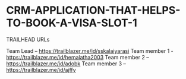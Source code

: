 # CRM-APPLICATION-THAT-HELPS-TO-BOOK-A-VISA-SLOT-1

TRAILHEAD URLs

Team Lead – https://trailblazer.me/id/sskalaiyarasi
Team member 1 - https://trailblazer.me/id/hemalatha2003
Team member 2 – https://trailblazer.me/id/adobk
Team member 3 –https://trailblazer.me/id/ajffy
